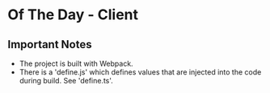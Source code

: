# Of The Day - Client

## Important Notes

- The project is built with Webpack. 
- There is a 'define.js' which defines values that are injected into the code during build. See 'define.ts'.
